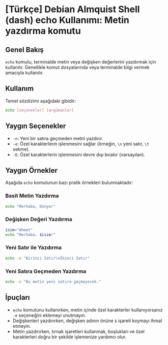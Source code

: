 # [Türkçe] Debian Almquist Shell (dash) echo Kullanımı: Metin yazdırma komutu

## Genel Bakış
`echo` komutu, terminalde metin veya değişken değerlerini yazdırmak için kullanılır. Genellikle komut dosyalarında veya terminalde bilgi vermek amacıyla kullanılır.

## Kullanım
Temel sözdizimi aşağıdaki gibidir:

```bash
echo [seçenekler] [argümanlar]
```

## Yaygın Seçenekler
- `-n`: Yeni bir satıra geçmeden metni yazdırır.
- `-e`: Özel karakterlerin işlenmesini sağlar (örneğin, `\n` yeni satır, `\t` sekme).
- `-E`: Özel karakterlerin işlenmesini devre dışı bırakır (varsayılan).

## Yaygın Örnekler
Aşağıda `echo` komutunun bazı pratik örnekleri bulunmaktadır:

### Basit Metin Yazdırma
```bash
echo "Merhaba, Dünya!"
```

### Değişken Değeri Yazdırma
```bash
isim="Ahmet"
echo "Merhaba, $isim!"
```

### Yeni Satır ile Yazdırma
```bash
echo -e "Birinci Satır\nİkinci Satır"
```

### Yeni Satıra Geçmeden Yazdırma
```bash
echo -n "Bu metin yeni satıra geçmeyecek."
```

## İpuçları
- `echo` komutunu kullanırken, metin içinde özel karakterler kullanıyorsanız `-e` seçeneğini eklemeyi unutmayın.
- Değişkenleri yazdırırken, değişken adının önüne `$` işareti koymayı ihmal etmeyin.
- Metin yazdırırken, tırnak işaretleri kullanmak, boşlukları ve özel karakterleri doğru bir şekilde işlemenize yardımcı olur.